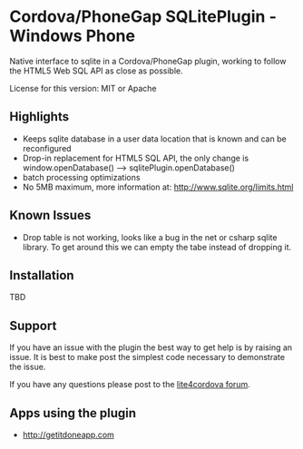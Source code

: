 # Cordova/PhoneGap SQLitePlugin - Windows Phone

Native interface to sqlite in a Cordova/PhoneGap plugin, working to follow the HTML5 Web SQL API as close as possible.

License for this version: MIT or Apache

## Highlights

 - Keeps sqlite database in a user data location that is known and can be reconfigured
 - Drop-in replacement for HTML5 SQL API, the only change is window.openDatabase() --> sqlitePlugin.openDatabase()
 - batch processing optimizations
 - No 5MB maximum, more information at: http://www.sqlite.org/limits.html

## Known Issues

 - Drop table is not working, looks like a bug in the net or csharp sqlite library. To get around this we can empty the tabe instead of dropping it.

## Installation

TBD

## Support

If you have an issue with the plugin the best way to get help is by raising an issue. It is best to make post the simplest code necessary to demonstrate the issue.

If you have any questions please post to the [lite4cordova forum](http://groups.google.com/group/lite4cordova).

## Apps using the plugin

 - http://getitdoneapp.com


